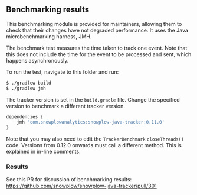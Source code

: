 ## Benchmarking results

This benchmarking module is provided for maintainers, allowing them to check that their changes have not degraded performance. It uses the Java microbenchmarking harness, JMH.

The benchmark test measures the time taken to track one event. Note that this does not include the time for the event to be processed and sent, which happens asynchronously.

To run the test, navigate to this folder and run:

```bash
$ ./gradlew build
$ ./gradlew jmh
```

The tracker version is set in the `build.gradle` file. Change the specified version to benchmark a different tracker version. 
```groovy
dependencies {
    jmh 'com.snowplowanalytics:snowplow-java-tracker:0.11.0'
}
```
Note that you may also need to edit the `TrackerBenchmark` `closeThreads()` code. Versions from 0.12.0 onwards must call a different method. This is explained in in-line comments.

### Results
See this PR for discussion of benchmarking results: https://github.com/snowplow/snowplow-java-tracker/pull/301


